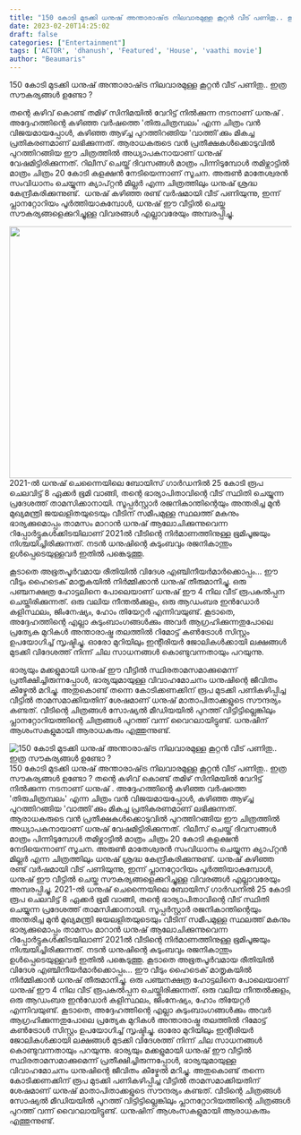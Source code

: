 ```yaml
---
title: "150 കോടി മുടക്കി ധനുഷ് അന്താരാഷ്‌ട്ര നിലവാരമുള്ള കൂറ്റൻ വീട് പണിതു.. ഇത്ര സൗകര്യങ്ങൾ ഉണ്ടോ ?"
date: 2023-02-20T14:25:02
draft: false
categories: ["Entertainment"]
tags: ['ACTOR', 'dhanush', 'Featured', 'House', 'vaathi movie']
author: "Beaumaris"
---
```


150 കോടി മുടക്കി ധനുഷ് അന്താരാഷ്‌ട്ര നിലവാരമുള്ള കൂറ്റൻ വീട് പണിതു.. ഇത്ര സൗകര്യങ്ങൾ ഉണ്ടോ ?

തന്റെ കഴിവ് കൊണ്ട് തമിഴ് സിനിമയിൽ വേറിട്ട് നിൽക്കുന്ന നടനാണ് ധനുഷ് . അദ്ദേഹത്തിന്റെ കഴിഞ്ഞ വർഷത്തെ 'തിരുചിത്രമ്പലം' എന്ന ചിത്രം വൻ വിജയമായപ്പോൾ, കഴിഞ്ഞ ആഴ്ച്ച പുറത്തിറങ്ങിയ 'വാത്തി'ക്കും മികച്ച പ്രതികരണമാണ് ലഭിക്കുന്നത്. ആരാധകരുടെ വൻ പ്രതീക്ഷകൾക്കൊടുവിൽ പുറത്തിറങ്ങിയ ഈ ചിത്രത്തിൽ അധ്യാപകനായാണ് ധനുഷ് വേഷമിട്ടിരിക്കുന്നത്. റിലീസ് ചെയ്ത് ദിവസങ്ങൾ മാത്രം പിന്നിടുമ്പോൾ തമിഴ്നാട്ടിൽ മാത്രം ചിത്രം 20 കോടി കളക്ഷൻ നേടിയെന്നാണ് സൂചന. അരുൺ മാതേശ്വരൻ സംവിധാനം ചെയ്യുന്ന ക്യാപ്റ്റൻ മില്ലർ എന്ന ചിത്രത്തിലും ധനുഷ് ശ്രദ്ധ കേന്ദ്രീകരിക്കുന്നുണ്ട്.  ധനുഷ് കഴിഞ്ഞ രണ്ട് വർഷമായി വീട് പണിയുന്നു, ഇന്ന് പ്ലാനറ്റോറിയം പൂർത്തിയാകുമ്പോൾ, ധനുഷ് ഈ വീട്ടിൽ ചെയ്ത സൗകര്യങ്ങളെക്കുറിച്ചുള്ള വിവരങ്ങൾ എല്ലാവരേയും അമ്പരപ്പിച്ചു.

<img class="size-large wp-image-384462 aligncenter" src="https://cdn.boolokam.com/articles/2023/02/ffw-1024x576.jpg" alt="" width="800" height="450" />2021-ൽ ധനുഷ് ചെന്നൈയിലെ ബോയിസ് ഗാർഡനിൽ 25 കോടി രൂപ ചെലവിട്ട് 8 ഏക്കർ ഭൂമി വാങ്ങി, തന്റെ ഭാര്യാപിതാവിന്റെ വീട് സ്ഥിതി ചെയ്യുന്ന പ്രദേശത്ത് താമസിക്കാനായി. സൂപ്പർസ്റ്റാർ രജനികാന്തിന്റെയും അന്തരിച്ച മുൻ മുഖ്യമന്ത്രി ജയലളിതയുടെയും വീടിന് സമീപമുള്ള സ്ഥലത്ത് മകനും ഭാര്യക്കുമൊപ്പം താമസം മാറാൻ ധനുഷ് ആലോചിക്കുന്നുവെന്ന റിപ്പോർട്ടുകൾക്കിടയിലാണ് 2021ൽ വീടിന്റെ നിർമാണത്തിനുള്ള ഭൂമിപൂജയും നിശ്ചയിച്ചിരിക്കുന്നത്. നടൻ ധനുഷിന്റെ കുടുംബവും രജനികാന്തും ഉൾപ്പെടെയുള്ളവർ ഇതിൽ പങ്കെടുത്തു.

കൂടാതെ അഭൂതപൂർവമായ രീതിയിൽ വിദേശ എഞ്ചിനീയർമാർക്കൊപ്പം... ഈ വീടും ഹൈടെക് മാതൃകയിൽ നിർമ്മിക്കാൻ ധനുഷ് തീരുമാനിച്ചു. ഒരു പഞ്ചനക്ഷത്ര ഹോട്ടലിനെ പോലെയാണ് ധനുഷ് ഈ 4 നില വീട് രൂപകൽപ്പന ചെയ്തിരിക്കുന്നത്. ഒരു വലിയ നീന്തൽക്കുളം, ഒരു ആഡംബര ഇൻഡോർ കളിസ്ഥലം, ജിംനേഷ്യം, ഹോം തിയേറ്റർ എന്നിവയുണ്ട്. കൂടാതെ, അദ്ദേഹത്തിന്റെ എല്ലാ കുടുംബാംഗങ്ങൾക്കും അവർ ആഗ്രഹിക്കുന്നതുപോലെ പ്രത്യേക മുറികൾ അന്താരാഷ്ട്ര തലത്തിൽ റിമോട്ട് കൺട്രോൾ സിസ്റ്റം ഉപയോഗിച്ച് സൃഷ്ടിച്ചു. ഓരോ മുറിയിലും ഇന്റീരിയർ ജോലികൾക്കായി ലക്ഷങ്ങൾ മുടക്കി വിദേശത്ത് നിന്ന് ചില സാധനങ്ങൾ കൊണ്ടുവന്നതായും പറയുന്നു.

ഭാര്യയും മക്കളുമായി ധനുഷ് ഈ വീട്ടിൽ സ്ഥിരതാമസമാക്കുമെന്ന് പ്രതീക്ഷിച്ചിരുന്നപ്പോൾ, ഭാര്യയുമായുള്ള വിവാഹമോചനം ധനുഷിന്റെ ജീവിതം കീഴ്മേൽ മറിച്ചു. അതുകൊണ്ട് തന്നെ കോടിക്കണക്കിന് രൂപ മുടക്കി പണികഴിപ്പിച്ച വീട്ടിൽ താമസമാക്കിയതിന് ശേഷമാണ് ധനുഷ് മാതാപിതാക്കളുടെ സൗന്ദര്യം കണ്ടത്. വീടിന്റെ ചിത്രങ്ങൾ സോഷ്യൽ മീഡിയയിൽ പുറത്ത് വിട്ടിട്ടില്ലെങ്കിലും പ്ലാനറ്റോറിയത്തിന്റെ ചിത്രങ്ങൾ പുറത്ത് വന്ന് വൈറലായിട്ടുണ്ട്. ധനുഷിന് ആശംസകളുമായി ആരാധകരും എത്തുന്നുണ്ട്.


![150 കോടി മുടക്കി ധനുഷ് അന്താരാഷ്‌ട്ര നിലവാരമുള്ള കൂറ്റൻ വീട് പണിതു.. ഇത്ര സൗകര്യങ്ങൾ ഉണ്ടോ ?](https://cdn.boolokam.com/articles/2023/02/ffw-1024x576.jpg)150 കോടി മുടക്കി ധനുഷ് അന്താരാഷ്‌ട്ര നിലവാരമുള്ള കൂറ്റൻ വീട് പണിതു.. ഇത്ര സൗകര്യങ്ങൾ ഉണ്ടോ ? തന്റെ കഴിവ് കൊണ്ട് തമിഴ് സിനിമയിൽ വേറിട്ട് നിൽക്കുന്ന നടനാണ് ധനുഷ് . അദ്ദേഹത്തിന്റെ കഴിഞ്ഞ വർഷത്തെ 'തിരുചിത്രമ്പലം' എന്ന ചിത്രം വൻ വിജയമായപ്പോൾ, കഴിഞ്ഞ ആഴ്ച്ച പുറത്തിറങ്ങിയ 'വാത്തി'ക്കും മികച്ച പ്രതികരണമാണ് ലഭിക്കുന്നത്. ആരാധകരുടെ വൻ പ്രതീക്ഷകൾക്കൊടുവിൽ പുറത്തിറങ്ങിയ ഈ ചിത്രത്തിൽ അധ്യാപകനായാണ് ധനുഷ് വേഷമിട്ടിരിക്കുന്നത്. റിലീസ് ചെയ്ത് ദിവസങ്ങൾ മാത്രം പിന്നിടുമ്പോൾ തമിഴ്നാട്ടിൽ മാത്രം ചിത്രം 20 കോടി കളക്ഷൻ നേടിയെന്നാണ് സൂചന. അരുൺ മാതേശ്വരൻ സംവിധാനം ചെയ്യുന്ന ക്യാപ്റ്റൻ മില്ലർ എന്ന ചിത്രത്തിലും ധനുഷ് ശ്രദ്ധ കേന്ദ്രീകരിക്കുന്നുണ്ട്. ധനുഷ് കഴിഞ്ഞ രണ്ട് വർഷമായി വീട് പണിയുന്നു, ഇന്ന് പ്ലാനറ്റോറിയം പൂർത്തിയാകുമ്പോൾ, ധനുഷ് ഈ വീട്ടിൽ ചെയ്ത സൗകര്യങ്ങളെക്കുറിച്ചുള്ള വിവരങ്ങൾ എല്ലാവരേയും അമ്പരപ്പിച്ചു. 2021-ൽ ധനുഷ് ചെന്നൈയിലെ ബോയിസ് ഗാർഡനിൽ 25 കോടി രൂപ ചെലവിട്ട് 8 ഏക്കർ ഭൂമി വാങ്ങി, തന്റെ ഭാര്യാപിതാവിന്റെ വീട് സ്ഥിതി ചെയ്യുന്ന പ്രദേശത്ത് താമസിക്കാനായി. സൂപ്പർസ്റ്റാർ രജനികാന്തിന്റെയും അന്തരിച്ച മുൻ മുഖ്യമന്ത്രി ജയലളിതയുടെയും വീടിന് സമീപമുള്ള സ്ഥലത്ത് മകനും ഭാര്യക്കുമൊപ്പം താമസം മാറാൻ ധനുഷ് ആലോചിക്കുന്നുവെന്ന റിപ്പോർട്ടുകൾക്കിടയിലാണ് 2021ൽ വീടിന്റെ നിർമാണത്തിനുള്ള ഭൂമിപൂജയും നിശ്ചയിച്ചിരിക്കുന്നത്. നടൻ ധനുഷിന്റെ കുടുംബവും രജനികാന്തും ഉൾപ്പെടെയുള്ളവർ ഇതിൽ പങ്കെടുത്തു. കൂടാതെ അഭൂതപൂർവമായ രീതിയിൽ വിദേശ എഞ്ചിനീയർമാർക്കൊപ്പം... ഈ വീടും ഹൈടെക് മാതൃകയിൽ നിർമ്മിക്കാൻ ധനുഷ് തീരുമാനിച്ചു. ഒരു പഞ്ചനക്ഷത്ര ഹോട്ടലിനെ പോലെയാണ് ധനുഷ് ഈ 4 നില വീട് രൂപകൽപ്പന ചെയ്തിരിക്കുന്നത്. ഒരു വലിയ നീന്തൽക്കുളം, ഒരു ആഡംബര ഇൻഡോർ കളിസ്ഥലം, ജിംനേഷ്യം, ഹോം തിയേറ്റർ എന്നിവയുണ്ട്. കൂടാതെ, അദ്ദേഹത്തിന്റെ എല്ലാ കുടുംബാംഗങ്ങൾക്കും അവർ ആഗ്രഹിക്കുന്നതുപോലെ പ്രത്യേക മുറികൾ അന്താരാഷ്ട്ര തലത്തിൽ റിമോട്ട് കൺട്രോൾ സിസ്റ്റം ഉപയോഗിച്ച് സൃഷ്ടിച്ചു. ഓരോ മുറിയിലും ഇന്റീരിയർ ജോലികൾക്കായി ലക്ഷങ്ങൾ മുടക്കി വിദേശത്ത് നിന്ന് ചില സാധനങ്ങൾ കൊണ്ടുവന്നതായും പറയുന്നു. ഭാര്യയും മക്കളുമായി ധനുഷ് ഈ വീട്ടിൽ സ്ഥിരതാമസമാക്കുമെന്ന് പ്രതീക്ഷിച്ചിരുന്നപ്പോൾ, ഭാര്യയുമായുള്ള വിവാഹമോചനം ധനുഷിന്റെ ജീവിതം കീഴ്മേൽ മറിച്ചു. അതുകൊണ്ട് തന്നെ കോടിക്കണക്കിന് രൂപ മുടക്കി പണികഴിപ്പിച്ച വീട്ടിൽ താമസമാക്കിയതിന് ശേഷമാണ് ധനുഷ് മാതാപിതാക്കളുടെ സൗന്ദര്യം കണ്ടത്. വീടിന്റെ ചിത്രങ്ങൾ സോഷ്യൽ മീഡിയയിൽ പുറത്ത് വിട്ടിട്ടില്ലെങ്കിലും പ്ലാനറ്റോറിയത്തിന്റെ ചിത്രങ്ങൾ പുറത്ത് വന്ന് വൈറലായിട്ടുണ്ട്. ധനുഷിന് ആശംസകളുമായി ആരാധകരും എത്തുന്നുണ്ട്.
